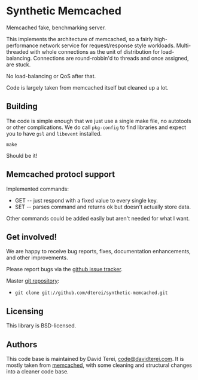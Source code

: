 # Synthetic Memcached

Memcached fake, benchmarking server.

This implements the architecture of memcached, so a fairly
high-performance network service for request/response style workloads.
Multi-threaded with whole connections as the unit of distribution for
load-balancing. Connections are round-robbin'd to threads and once
assigned, are stuck.

No load-balancing or QoS after that.

Code is largely taken from memcached itself but cleaned up a lot.

## Building

The code is simple enough that we just use a single make file, no
autotools or other complications. We do call `pkg-config` to find
libraries and expect you to have `gsl` and `libevent` installed.

```
make
```

Should be it!

## Memcached protocl support

Implemented commands:
 * GET -- just respond with a fixed value to every single key.
 * SET -- parses command and returns ok but doesn't actually store
          data.

Other commands could be added easily but aren't needed for what I
want.

## Get involved!

We are happy to receive bug reports, fixes, documentation
enhancements, and other improvements.

Please report bugs via the
[github issue tracker](http://github.com/dterei/synthetic-memcached/issues).

Master [git repository](http://github.com/dterei/synthetic-memcached):

* `git clone git://github.com/dterei/synthetic-memcached.git`

## Licensing

This library is BSD-licensed.

## Authors

This code base is maintained by David Terei, <code@davidterei.com>. It
is mostly taken from [memcached](http://memcached.org), with some
cleaning and structural changes into a cleaner code base.

